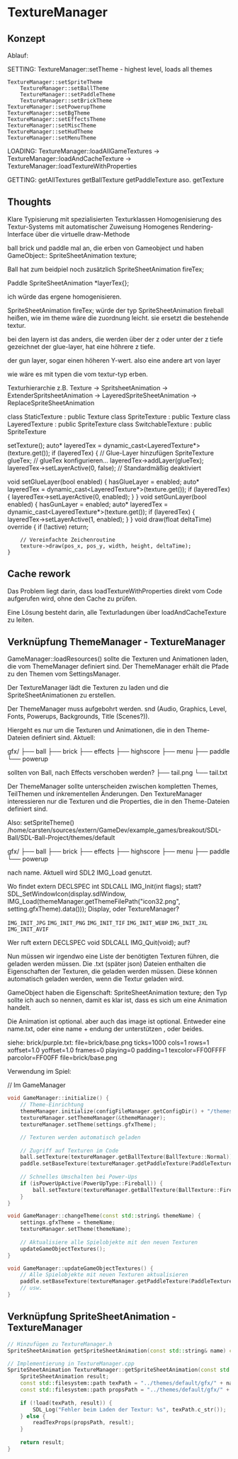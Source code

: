 # TextureManager

## Konzept

Ablauf:

SETTING:
TextureManager::setTheme - highest level, loads all themes

    TextureManager::setSpriteTheme
        TextureManager::setBallTheme
        TextureManager::setPaddleTheme
        TextureManager::setBrickTheme
    TextureManager::setPowerupTheme
    TextureManager::setBgTheme
    TextureManager::setEffectsTheme
    TextureManager::setMiscTheme
    TextureManager::setHudTheme
    TextureManager::setMenuTheme

LOADING:
TextureManager::loadAllGameTextures -> TextureManager::loadAndCacheTexture -> TextureManager::loadTextureWithProperties

GETTING:
getAllTextures
getBallTexture
getPaddleTexture
aso.
getTexture

## Thoughts

Klare Typisierung mit spezialisierten Texturklassen
Homogenisierung des Textur-Systems mit automatischer Zuweisung
Homogenes Rendering-Interface über die virtuelle draw-Methode

ball brick und paddle mal an, die erben von Gameobject und haben GameObject:: SpriteSheetAnimation texture;

Ball hat zum beidpiel noch zusätzlich SpriteSheetAnimation fireTex;

Paddle SpriteSheetAnimation *layerTex{};

ich würde das ergene homogenisieren.

SpriteSheetAnimation fireTex; würde der typ SpriteSheetAnimation fireball heißen, wie im theme wäre die zuordnung
leicht.
sie ersetzt die bestehende textur.

bei den layern ist das anders, die werden über der z oder unter der z tiefe gezeichnet
der glue-layer, hat eine höhrere z tiefe.

der gun layer, sogar einen höheren Y-wert. also eine andere art von layer

wie wäre es mit typen die vom textur-typ erben.

Texturhierarchie
z.B. Texture -> SpritsheetAnimation -> ExtenderSpritsheetAnimation
-> LayeredSpriteSheetAnimation
-> ReplaceSpriteSheetAnimation

class StaticTexture : public Texture
class SpriteTexture : public Texture
class LayeredTexture : public SpriteTexture
class SwitchableTexture : public SpriteTexture

setTexture<LayeredTexture>();
auto* layeredTex = dynamic_cast<LayeredTexture*>(texture.get());
if (layeredTex) {
// Glue-Layer hinzufügen
SpriteTexture glueTex;
// glueTex konfigurieren...
layeredTex->addLayer(glueTex);
layeredTex->setLayerActive(0, false); // Standardmäßig deaktiviert

void setGlueLayer(bool enabled) {
hasGlueLayer = enabled;
auto* layeredTex = dynamic_cast<LayeredTexture*>(texture.get());
if (layeredTex) {
layeredTex->setLayerActive(0, enabled);
}
}
void setGunLayer(bool enabled) {
hasGunLayer = enabled;
auto* layeredTex = dynamic_cast<LayeredTexture*>(texture.get());
if (layeredTex) {
layeredTex->setLayerActive(1, enabled);
}
}
void draw(float deltaTime) override {
if (!active) return;

        // Vereinfachte Zeichenroutine
        texture->draw(pos_x, pos_y, width, height, deltaTime);
    }

## Cache rework

Das Problem liegt darin, dass loadTextureWithProperties direkt vom Code aufgerufen wird, ohne den Cache zu prüfen.

Eine Lösung besteht darin, alle Texturladungen über loadAndCacheTexture zu leiten.

## Verknüpfung ThemeManager - TextureManager

GameManager::loadResources() sollte die Texturen und Animationen laden, die vom ThemeManager definiert sind.
Der ThemeManager erhält die Pfade zu den Themen vom SettingsManager.

Der TextureManager lädt die Texturen zu laden und die SpriteSheetAnimationen zu erstellen.

Der ThemeManager muss aufgebohrt werden. snd (Audio, Graphics, Level, Fonts, Powerups, Backgrounds, Title (Scenes?)).

Hiergeht es nur um die Texturen und Animationen, die in den Theme-Dateien definiert sind.
Aktuell:

gfx/
├── ball
├── brick
├── effects
├── highscore
├── menu
├── paddle
└── powerup

sollten von Ball, nach Effects verschoben werden?
├── tail.png
└── tail.txt

Der ThemeManager sollte unterscheiden zwischen kompletten Themes, TeilThemen und inkrementellen Änderungen.
Den TextureManager interessieren nur die Texturen und die Properties, die in den Theme-Dateien definiert sind.

Also: setSpriteTheme()
/home/carsten/sources/extern/GameDev/example_games/breakout/SDL-Ball/SDL-Ball-Project/themes/default

gfx/
├── ball
├── brick
├── effects
├── highscore
├── menu
├── paddle
└── powerup

nach name.
Aktuell wird SDL2 IMG_Load genutzt.

Wo findet extern DECLSPEC int SDLCALL IMG_Init(int flags); statt?
SDL_SetWindowIcon(display.sdlWindow,
IMG_Load(themeManager.getThemeFilePath("icon32.png", setting.gfxTheme).data()));
Display, oder TextureManager?

`IMG_INIT_JPG`
`IMG_INIT_PNG`
`IMG_INIT_TIF`
`IMG_INIT_WEBP`
`IMG_INIT_JXL`
`IMG_INIT_AVIF`

Wer ruft extern DECLSPEC void SDLCALL IMG_Quit(void); auf?

Nun müssen wir irgendwo eine Liste der benötigten Texturen führen, die geladen werden müssen.
Die .txt (später json) Dateien enthalten die Eigenschaften der Texturen, die geladen werden müssen.
Diese können automatisch geladen werden, wenn die Textur geladen wird.

GameObject haben die Eigenschaft: SpriteSheetAnimation texture;
den Typ sollte ich auch so nennen, damit es klar ist, dass es sich um eine Animation handelt.

Die Animation ist optional. aber auch das image ist optional.
Entweder eine name.txt, oder eine name + endung der unterstützen , oder beides.

siehe: brick/purple.txt:
file=brick/base.png
ticks=1000
cols=1
rows=1
xoffset=1.0
yoffset=1.0
frames=0
playing=0
padding=1
texcolor=FF00FFFF
parcolor=FF00FF
file=brick/base.png

Verwendung im Spiel:

// Im GameManager

```c++
void GameManager::initialize() {
    // Theme-Einrichtung
    themeManager.initialize(configFileManager.getConfigDir() + "/themes");
    textureManager.setThemeManager(&themeManager);
    textureManager.setTheme(settings.gfxTheme);

    // Texturen werden automatisch geladen
    
    // Zugriff auf Texturen im Code
    ball.setTexture(textureManager.getBallTexture(BallTexture::Normal));
    paddle.setBaseTexture(textureManager.getPaddleTexture(PaddleTexture::Base));
    
    // Schnelles Umschalten bei Power-Ups
    if (isPowerUpActive(PowerUpType::Fireball)) {
        ball.setTexture(textureManager.getBallTexture(BallTexture::Fireball));
    }
}

void GameManager::changeTheme(const std::string& themeName) {
    settings.gfxTheme = themeName;
    textureManager.setTheme(themeName);
    
    // Aktualisiere alle Spielobjekte mit den neuen Texturen
    updateGameObjectTextures();
}

void GameManager::updateGameObjectTextures() {
    // Alle Spielobjekte mit neuen Texturen aktualisieren
    paddle.setBaseTexture(textureManager.getPaddleTexture(PaddleTexture::Base));
    // usw.
}
```

## Verknüpfung SpriteSheetAnimation - TextureManager

```c++
// Hinzufügen zu TextureManager.h
SpriteSheetAnimation getSpriteSheetAnimation(const std::string& name) const;

// Implementierung in TextureManager.cpp
SpriteSheetAnimation TextureManager::getSpriteSheetAnimation(const std::string& name) const {
    SpriteSheetAnimation result;
    const std::filesystem::path texPath = "../themes/default/gfx/" + name + ".png";
    const std::filesystem::path propsPath = "../themes/default/gfx/" + name + ".txt";
    
    if (!load(texPath, result)) {
        SDL_Log("Fehler beim Laden der Textur: %s", texPath.c_str());
    } else {
        readTexProps(propsPath, result);
    }
    
    return result;
}
```
